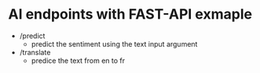 # AI endpoints with FAST-API exmaple 
- /predict
  - predict the sentiment using the text input argument 
- /translate
  - predice the text from en to fr 

